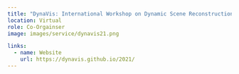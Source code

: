 ```yaml
---
title: "DynaVis: International Workshop on Dynamic Scene Reconstruction @ CVPR 2021"
location: Virtual
role: Co-Orgainser
image: images/service/dynavis21.png

links:
  - name: Website
    url: https://dynavis.github.io/2021/
---
```




